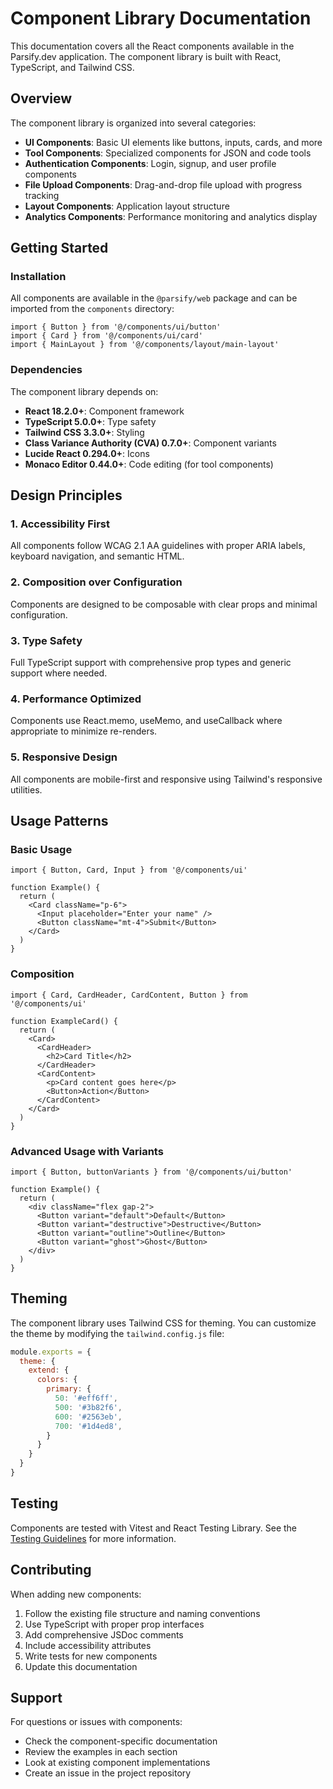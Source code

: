 # Component Library Documentation

This documentation covers all the React components available in the Parsify.dev application. The component library is built with React, TypeScript, and Tailwind CSS.

## Overview

The component library is organized into several categories:

- **UI Components**: Basic UI elements like buttons, inputs, cards, and more
- **Tool Components**: Specialized components for JSON and code tools
- **Authentication Components**: Login, signup, and user profile components
- **File Upload Components**: Drag-and-drop file upload with progress tracking
- **Layout Components**: Application layout structure
- **Analytics Components**: Performance monitoring and analytics display

## Getting Started

### Installation

All components are available in the `@parsify/web` package and can be imported from the `components` directory:

```tsx
import { Button } from '@/components/ui/button'
import { Card } from '@/components/ui/card'
import { MainLayout } from '@/components/layout/main-layout'
```

### Dependencies

The component library depends on:

- **React 18.2.0+**: Component framework
- **TypeScript 5.0.0+**: Type safety
- **Tailwind CSS 3.3.0+**: Styling
- **Class Variance Authority (CVA) 0.7.0+**: Component variants
- **Lucide React 0.294.0+**: Icons
- **Monaco Editor 0.44.0+**: Code editing (for tool components)

## Design Principles

### 1. Accessibility First
All components follow WCAG 2.1 AA guidelines with proper ARIA labels, keyboard navigation, and semantic HTML.

### 2. Composition over Configuration
Components are designed to be composable with clear props and minimal configuration.

### 3. Type Safety
Full TypeScript support with comprehensive prop types and generic support where needed.

### 4. Performance Optimized
Components use React.memo, useMemo, and useCallback where appropriate to minimize re-renders.

### 5. Responsive Design
All components are mobile-first and responsive using Tailwind's responsive utilities.

## Usage Patterns

### Basic Usage

```tsx
import { Button, Card, Input } from '@/components/ui'

function Example() {
  return (
    <Card className="p-6">
      <Input placeholder="Enter your name" />
      <Button className="mt-4">Submit</Button>
    </Card>
  )
}
```

### Composition

```tsx
import { Card, CardHeader, CardContent, Button } from '@/components/ui'

function ExampleCard() {
  return (
    <Card>
      <CardHeader>
        <h2>Card Title</h2>
      </CardHeader>
      <CardContent>
        <p>Card content goes here</p>
        <Button>Action</Button>
      </CardContent>
    </Card>
  )
}
```

### Advanced Usage with Variants

```tsx
import { Button, buttonVariants } from '@/components/ui/button'

function Example() {
  return (
    <div className="flex gap-2">
      <Button variant="default">Default</Button>
      <Button variant="destructive">Destructive</Button>
      <Button variant="outline">Outline</Button>
      <Button variant="ghost">Ghost</Button>
    </div>
  )
}
```

## Theming

The component library uses Tailwind CSS for theming. You can customize the theme by modifying the `tailwind.config.js` file:

```js
module.exports = {
  theme: {
    extend: {
      colors: {
        primary: {
          50: '#eff6ff',
          500: '#3b82f6',
          600: '#2563eb',
          700: '#1d4ed8',
        }
      }
    }
  }
}
```

## Testing

Components are tested with Vitest and React Testing Library. See the [Testing Guidelines](./guides/testing.md) for more information.

## Contributing

When adding new components:

1. Follow the existing file structure and naming conventions
2. Use TypeScript with proper prop interfaces
3. Add comprehensive JSDoc comments
4. Include accessibility attributes
5. Write tests for new components
6. Update this documentation

## Support

For questions or issues with components:
- Check the component-specific documentation
- Review the examples in each section
- Look at existing component implementations
- Create an issue in the project repository